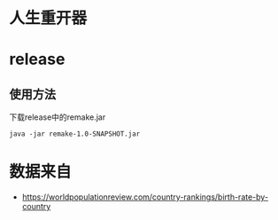 # 人生重开器

# release
## 使用方法
下载release中的remake.jar

`java -jar remake-1.0-SNAPSHOT.jar`
# 数据来自
- https://worldpopulationreview.com/country-rankings/birth-rate-by-country
